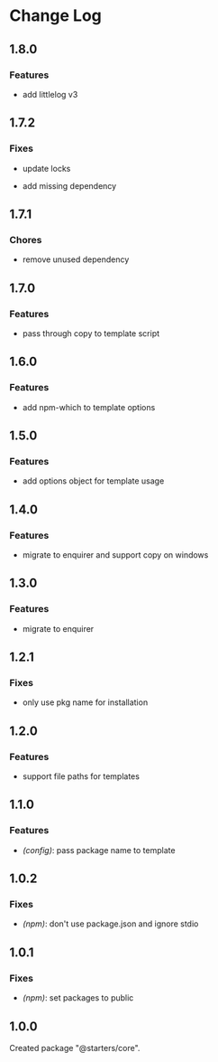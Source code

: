 # Change Log

## 1.8.0

### Features

- add littlelog v3


## 1.7.2

### Fixes

- update locks

- add missing dependency


## 1.7.1

### Chores

- remove unused dependency


## 1.7.0

### Features

- pass through copy to template script


## 1.6.0

### Features

- add npm-which to template options


## 1.5.0

### Features

- add options object for template usage


## 1.4.0

### Features

- migrate to enquirer and support copy on windows


## 1.3.0

### Features

- migrate to enquirer


## 1.2.1

### Fixes

- only use pkg name for installation


## 1.2.0

### Features

- support file paths for templates


## 1.1.0

### Features

- _(config)_: pass package name to template


## 1.0.2

### Fixes

- _(npm)_: don't use package.json and ignore stdio


## 1.0.1

### Fixes

- _(npm)_: set packages to public


## 1.0.0

Created package "@starters/core".

